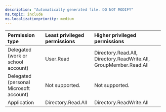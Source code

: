 ```yaml
---
description: "Automatically generated file. DO NOT MODIFY"
ms.topic: include
ms.localizationpriority: medium
---
```


|Permission type|Least privileged permissions|Higher privileged permissions|
|:---|:---|:---|
|Delegated (work or school account)|User.Read|Directory.Read.All, Directory.ReadWrite.All, GroupMember.Read.All|
|Delegated (personal Microsoft account)|Not supported.|Not supported.|
|Application|Directory.Read.All|Directory.ReadWrite.All|


